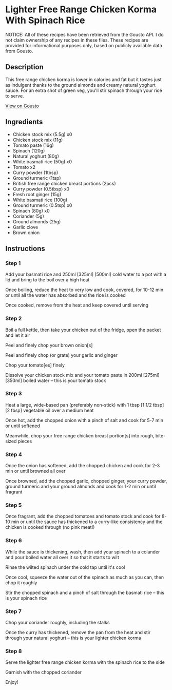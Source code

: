 # Lighter Free Range Chicken Korma With Spinach Rice

NOTICE: All of these recipes have been retrieved from the Gousto API. I do not claim ownership of any recipes in these files. These recipes are provided for informational purposes only, based on publicly available data from Gousto.

## Description

This free range chicken korma is lower in calories and fat but it tastes just as indulgent thanks to the ground almonds and creamy natural yoghurt sauce. For an extra shot of green veg, you'll stir spinach through your rice to serve. 

[View on Gousto](https://www.gousto.co.uk/recipes/cookbook/lighter-free-range-chicken-korma-with-spinach-rice)

## Ingredients

- Chicken stock mix (5.5g) x0
- Chicken stock mix (11g)
- Tomato paste (16g)
- Spinach (120g)
- Natural yoghurt (80g)
- White basmati rice (50g) x0
- Tomato x2
- Curry powder (1tbsp)
- Ground turmeric (1tsp)
- British free range chicken breast portions (2pcs)
- Curry powder (0.5tbsp) x0
- Fresh root ginger (15g)
- White basmati rice (100g)
- Ground turmeric (0.5tsp) x0
- Spinach (80g) x0
- Coriander (5g)
- Ground almonds (25g)
- Garlic clove
- Brown onion

## Instructions


### Step 1

Add your basmati rice and 250ml <span class="text-purple">[325ml]</span><span class="text-danger"> [500ml]</span> cold water to a pot with a lid and bring to the boil over a high heat

Once boiling, reduce the heat to very low and cook, covered, for 10-12 min or until all the water has absorbed and the rice is cooked

Once cooked, remove from the heat and keep covered until serving


### Step 2

Boil a full kettle, then take your chicken out of the fridge, open the packet and let it air

Peel and finely chop your brown onion[s]

Peel and finely chop (or grate) your garlic and ginger

Chop your tomato[es] finely

Dissolve your chicken stock mix and your tomato paste in 200ml <span class="text-purple">[275ml]</span><span class="text-danger"> [350ml]</span> boiled water – this is your tomato stock


### Step 3

Heat a large, wide-based pan (preferably non-stick) with 1 tbsp <span class="text-purple">[1 1/2 tbsp]</span> <span class="text-danger">[2 tbsp] </span>vegetable oil over a medium heat

Once hot, add the chopped onion with a pinch of salt and cook for 5-7 min or until softened

Meanwhile, chop your free range chicken breast portion[s] into rough, bite-sized pieces


### Step 4

Once the onion has softened, add the chopped chicken and cook for 2-3 min or until browned all over

Once browned, add the chopped garlic, chopped ginger, your curry powder, ground turmeric and your ground almonds and cook for 1-2 min or until fragrant


### Step 5

Once fragrant, add the chopped tomatoes and tomato stock and cook for 8-10 min or until the sauce has thickened to a curry-like consistency and the chicken is cooked through (no pink meat!)


### Step 6

While the sauce is thickening, wash, then add your spinach to a colander and pour boiled water all over it so that it starts to wilt

Rinse the wilted spinach under the cold tap until it's cool

Once cool, squeeze the water out of the spinach as much as you can, then chop it roughly

Stir the chopped spinach and a pinch of salt through the basmati rice – this is your spinach rice


### Step 7

Chop your coriander roughly, including the stalks

Once the curry has thickened, remove the pan from the heat and stir through your natural yoghurt – this is your lighter chicken korma

### Step 8

Serve the lighter free range chicken korma with the spinach rice to the side

Garnish with the chopped coriander

Enjoy!

